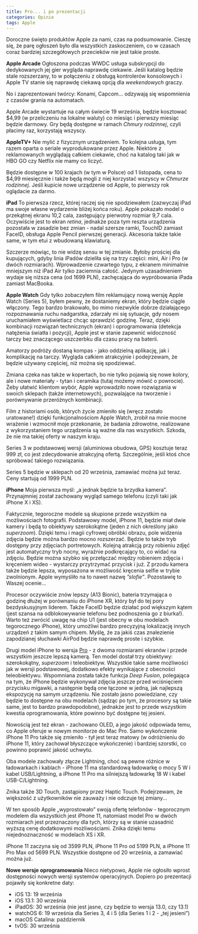 ```yaml
---
title: Pro... i po prezentacji
categories: Opinie
tags: Apple
---
```

Doroczne święto produktów Apple za nami, czas na podsumowanie. Cieszę się, że parę ogłoszeń było dla wszystkich zaskoczeniem, co w czasach coraz bardziej szczegółowych przecieków nie jest takie proste.

**Apple Arcade**
Ogłoszona podczas WWDC usługa subskrypcji do dedykowanych jej gier wygląda naprawdę ciekawie. Jeśli katalog będzie stale rozszerzany, to w połączeniu z obsługą kontrolerów konsolowych i Apple TV stanie się naprawdę ciekawą opcją dla *weekendowych* graczy.

No i zaprezentowani twórcy: Konami, Capcom... odzywają się wspomnienia z czasów grania na automatach.

Apple Arcade wystartuje na całym świecie 19 września, będzie kosztować $4,99 (w przeliczeniu na lokalne waluty) co miesiąc i pierwszy miesiąc będzie darmowy. Gry będą dostępne w ramach *Chmury rodzinnej*, czyli płacimy raz, korzystają wszyscy.

**AppleTV+**
Nie mylić z fizycznym urządzeniem. To kolejna usługa, tym razem oparta o seriale wyprodukowane przez Apple. Niektóre z reklamowanych wyglądają całkiem ciekawie, choć na katalog taki jak w HBO GO czy Netflix nie mamy co liczyć.

Będzie dostępne w 100 krajach (w tym w Polsce) od 1 listopada, cena to $4,99 miesięcznie i także będą mogli z niej korzystać wszyscy w *Chmurze rodzinnej*. Jeśli kupicie nowe urządzenie od Apple, to pierwszy rok oglądacie za darmo.

**iPad**
To pierwsza rzecz, której raczej się nie spodziewałem (zazwyczaj iPad ma swoje własne wydarzenie bliżej końca roku). Apple pokazało model o przekątnej ekranu 10,2 cala, zastępujący pierwotny rozmiar 9,7 cala. Oczywiście jest to ekran *retina*, jednakże poza tym reszta urządzenia pozostała w zasadzie bez zmian - nadal szersze ramki, TouchID zamiast FaceID, obsługa Apple Pencil pierwszej generacji. Akcesoria także takie same, w tym etui z wbudowaną klawiaturą.

Szczerze mówiąc, to nie widzę sensu w tej zmianie. Byłoby prościej dla kupujących, gdyby linia iPadów dzieliła się na trzy części: mini, Air i Pro (w dwóch rozmiarach). Wprowadzenie czwartego typu, z ekranem minimalnie mniejszym niż iPad Air tylko zaciemnia całość. Jedynym uzasadnieniem wydaje się niższa cena (od 1699 PLN), zachęcająca do wypróbowania iPada zamiast MacBooka.

**Apple Watch**
Gdy tylko zobaczyłem film reklamujący nową wersję Apple Watch (Series 5), byłem pewny, że dostaniemy ekran, który będzie ciągle włączony. Tego bardzo brakowało, bo mimo niezwykle dobrze działającego rozpoznawania ruchu nadgarstka, zdarzały mi się sytuacje, gdy nosem uruchamiałem wyświetlacz chcąc sprawdzić godzinę. Teraz, dzięki kombinacji rozwiązań technicznych (ekran) i oprogramowania (detekcja natężenia światła i pozycji), Apple jest w stanie zapewnić widoczność tarczy bez znaczącego uszczerbku dla czasu pracy na baterii.

Amatorzy podróży dostaną kompas - jako oddzielną aplikację, jak i komplikację na tarczy. Wygląda całkiem atrakcyjnie i podejrzewam, że będzie używany częściej, niż można się spodziewać.

Zmiana czeka nas także w kopertach, bo nie tylko pojawią się nowe kolory, ale i nowe materiały - tytan i ceramika (tutaj możemy mówić o powrocie). Żeby ułatwić klientom wybór, Apple wprowadziło nowe rozwiązania w swoich sklepach (także internetowych), pozwalające na tworzenie i porównywanie przeróżnych kombinacji.

Film z historiami osób, których życie zmieniło się (wręcz zostało uratowane!) dzięki funkcjonalnościom Apple Watch, zrobił na mnie mocne wrażenie i wzmocnił moje przekonanie, że badania zdrowotne, realizowane z wykorzystaniem tego urządzenia są ważne dla nas wszystkich. Szkoda, że nie ma takiej oferty w naszym kraju.

Series 3 w podstawowej wersji (aluminiowa obudowa, GPS) kosztuje teraz 999 zł, co jest zdecydowanie atrakcyjną ofertą. Szczególnie, jeśli ktoś chce spróbować takiego rozwiązania.

Series 5 będzie w sklepach od 20 września, zamawiać można już teraz. Ceny startują od 1999 PLN.

**iPhone**
Moja pierwsza myśl: „a jednak będzie ta brzydka kamera”. Przynajmniej został zachowany wygląd samego telefonu (czyli taki jak iPhone X i XS).

Faktycznie, tegoroczne modele są skupione przede wszystkim na możliwościach fotografii. Podstawowy model, iPhone 11, będzie miał dwie kamery i będą to obiektywy szerokokątne (jeden z nich określony jako *superzoom*). Dzięki temu i magii cyfrowej obróbki obrazu, pole widzenia zdjęcia będzie można bardzo mocno rozszerzać. Będzie to także tryb dostępny przy zdjęciach portretowych. Kolejną atrakcją przy robieniu zdjęć jest automatyczny tryb nocny, wyraźnie podkręcający to, co widać na zdjęciu. Będzie można szybko się przełączać między robieniem zdjęcia i kręceniem wideo - wystarczy przytrzymać przycisk i już. Z przodu kamera także będzie lepsza, wyposażona w możliwość kręcenia selfie w trybie zwolnionym. Apple wymyśliło na to nawet nazwę *”slofie”*. Pozostawię to Waszej ocenie…

Procesor oczywiście znów lepszy (A13 Bionic), bateria trzymająca o godzinę dłużej w porównaniu do iPhone XR, który był do tej pory bezdyskusyjnym liderem. Także FaceID będzie działać pod większym kątem (jest szansa na odblokowywanie telefonu bez podnoszenia go z biurka!). Warto też zwrócić uwagę na chip U1 (jest obecny w obu modelach tegorocznego iPhone), który umożliwi bardzo precyzyjną lokalizację innych urządzeń z takim samym chipem. Myślę, że za jakiś czas znalezienie zapodzianej słuchawki AirPod będzie naprawdę proste i szybkie.

Drugi model iPhone to wersja [Pro][1] - z dwoma rozmiarami ekranów i przede wszystkim jeszcze lepszą kamerą. Ten model dostał trzy obiektywy: szerokokątny, *superzoom* i teleobiektyw. Wszystkie takie same możliwości jak w wersji podstawowej, dodatkowo efekty wynikające z obecności teleobiektywu. Wspomniana została także funkcja *Deep Fusion*, polegająca na tym, że iPhone będzie wykonywał zdjęcia jeszcze przed wciśnięciem przycisku migawki, a następnie będą one łączone w jedną, jak najlepszą ekspozycję na samym urządzeniu. Nie zostało jasno powiedziane, czy będzie to dostępne na obu modelach (sądząc po tym, że procesory są takie same, jest to bardzo prawdopodobne), jednakże jest to przede wszystkim kwestia oprogramowania, które powinno być dostępne tej jesieni.

Nowością jest też ekran - zachowano OLED, a jego jakość odpowiada temu, co Apple oferuje w nowym monitorze do Mac Pro. Samo wykończenie iPhone 11 Pro także się zmieniło - tył jest teraz matowy (w odróżnieniu do iPhone 11, który zachował błyszczące wykończenie) i bardziej szorstki, co powinno poprawić jakość uchwytu.

Oba modele zachowały złącze Lightning, choć są pewne różnice w ładowarkach i kablach - iPhone 11 ma standardową ładowarkę o mocy 5 W i kabel USB/Lightning, a iPhone 11 Pro ma silniejszą ładowarkę 18 W i kabel USB-C/Lightning.

Znika także 3D Touch, zastąpiony przez Haptic Touch. Podejrzewam, że większość z użytkowników nie zauważy i nie odczuje tej zmiany...

W ten sposób Apple „wyprostowało” swoją ofertę telefonów - tegorocznym modelem dla wszystkich jest iPhone 11, natomiast model Pro w dwóch rozmiarach jest przeznaczony dla tych, którzy są w stanie uzasadnić wyższą cenę dodatkowymi możliwościami. Znika dzięki temu niejednoznaczność w modelach XS i XR.

iPhone 11 zaczyna się od 3599 PLN, iPhone 11 Pro od 5199 PLN, a iPhone 11 Pro Max od 5699 PLN. Wszystkie dostępne od 20 września, a zamawiać można już.

**Nowe wersje oprogramowania**
Nieco nietypowo, Apple nie ogłosiło wprost dostępności nowych wersji systemów operacyjnych. Dopiero po prezentacji pojawiły się konkretne daty:
- iOS 13: 19 września
- iOS 13.1: 30 września
- iPadOS: 30 września (nie jest jasne, czy będzie to wersja 13.0, czy 13.1)
- watchOS 6: 19 września dla Series 3, 4 i 5 (dla Series 1 i 2 - „tej jesieni”)
- macOS Catalina: październik
- tvOS: 30 września

[1]:	https://daringfireball.net/2019/09/going%5C_pro